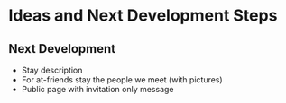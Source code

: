 # Ideas and Next Development Steps

## Next Development
- Stay description
- For at-friends stay the people we meet (with pictures)
- Public page with invitation only message



